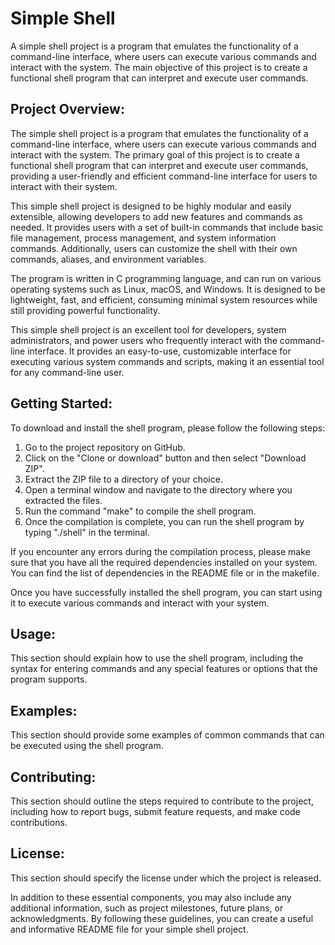 # Simple Shell

A simple shell project is a program that emulates the functionality of a command-line interface, where users can execute various commands and interact with the system. The main objective of this project is to create a functional shell program that can interpret and execute user commands.


## Project Overview: 
The simple shell project is a program that emulates the functionality of a command-line interface, where users can execute various commands and interact with the system. The primary goal of this project is to create a functional shell program that can interpret and execute user commands, providing a user-friendly and efficient command-line interface for users to interact with their system.

This simple shell project is designed to be highly modular and easily extensible, allowing developers to add new features and commands as needed. It provides users with a set of built-in commands that include basic file management, process management, and system information commands. Additionally, users can customize the shell with their own commands, aliases, and environment variables.

The program is written in C programming language,  and can run on various operating systems such as Linux, macOS, and Windows. It is designed to be lightweight, fast, and efficient, consuming minimal system resources while still providing powerful functionality.

This simple shell project is an excellent tool for developers, system administrators, and power users who frequently interact with the command-line interface. It provides an easy-to-use, customizable interface for executing various system commands and scripts, making it an essential tool for any command-line user.

## Getting Started: 
To download and install the shell program, please follow the following steps:

1. Go to the project repository on GitHub.
2. Click on the "Clone or download" button and then select "Download ZIP".
3. Extract the ZIP file to a directory of your choice.
4. Open a terminal window and navigate to the directory where you extracted the files.
5. Run the command "make" to compile the shell program.
6. Once the compilation is complete, you can run the shell program by typing "./shell" in the terminal.

If you encounter any errors during the compilation process, please make sure that you have all the required dependencies installed on your system. You can find the list of dependencies in the README file or in the makefile. 

Once you have successfully installed the shell program, you can start using it to execute various commands and interact with your system.


## Usage: 
This section should explain how to use the shell program, including the syntax for entering commands and any special features or options that the program supports.

## Examples: 
This section should provide some examples of common commands that can be executed using the shell program.

## Contributing:
This section should outline the steps required to contribute to the project, including how to report bugs, submit feature requests, and make code contributions.

## License: 
This section should specify the license under which the project is released.

In addition to these essential components, you may also include any additional information, such as project milestones, future plans, or acknowledgments. By following these guidelines, you can create a useful and informative README file for your simple shell project.

